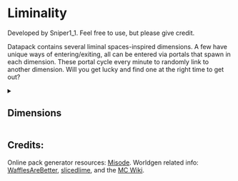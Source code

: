 # Liminality 

Developed by Sniper1_1. Feel free to use, but please give credit.

Datapack contains several liminal spaces-inspired dimensions. A few have unique ways of entering/exiting, all can be entered via portals that spawn in each dimension. These portal cycle every minute to randomly link to another dimension. Will you get lucky and find one at the right time to get out?

<details>
<summary><h2>Dimensions</h2></summary>

<details>
<summary>Backrooms</summary>

> Based on the classic yellowish rooms.
![Backrooms](https://imgur.com/kP7IEem.png)
</details>

<details>
<summary>Pillarrooms</summary>

> Like the Backrooms, but more open.
![Pillarrooms](https://imgur.com/2daAe4h.png)
</details>

<details>
<summary>Apartments</summary>

> An infinite series of apartment-like complexes under a strange sky.
![Apartments](https://imgur.com/EOYWPtr.png)
</details>

<details>
<summary>Croplands</summary>

> Infinite wheat field.
![Croplands](https://imgur.com/hI59re9.png)
</details>

<details>
<summary>Amplified</summary>

> It's as if you created an amplified world.
![Amplified](https://imgur.com/vGKmHvp.png)
</details>

<details>
<summary>Concrete</summary>

> An artificial landscape built with concrete.
![Concrete](https://imgur.com/MPd9vGf.png)
</details>

<details>
<summary>Debug</summary>

> The hidden debug world preset with all blocks and their states.
![Debug](https://imgur.com/Z77TBOa.png)
</details>

<details>
<summary>Floating Jungle Islands</summary>

> Tropical islands floating in an infinite ocean.
![Floating Islands Jungle](https://imgur.com/tRs1X9c.png)
</details>

<details>
<summary>Floating Mushroom Islands</summary>

> Mushroom field islands floating in the sky.
![Floating Islands Mushroom Fields](https://imgur.com/CDUJFxv.png)
</details>

<details>
<summary>Large Biomes</summary>

> It's as if you created a large biomes world.
![Large Biomes](https://imgur.com/0KcGa15.png)
</details>

<details>
<summary>Overtwo</summary>

> An identical copy of the overworld. Need I say more?
![Overtwo](https://imgur.com/3wrsiUU.png)
</details>

<details>
<summary>Poolrooms</summary>

> Based on the classic infinite pool-related rooms.
![Poolrooms](https://imgur.com/0HSVapj.png)
</details>

<details>
<summary>Sculk</summary>

> Essentially an infinite Deep Dark. Reach the surface to escape.
![Sculk](https://imgur.com/rnZ4mEZ.png)
</details>

</details>


## Credits: <br>
Online pack generator resources: [Misode](https://misode.github.io/). Worldgen related info: [WafflesAreBetter](https://www.youtube.com/@WafflesAreBetter), [slicedlime](https://www.youtube.com/@slicedlime), and the [MC Wiki](https://minecraft.wiki/).